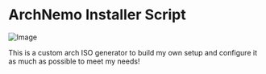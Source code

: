 # ArchNemo Installer Script

![Image](nvimForTheWin.png)

This is a custom arch ISO generator to build my own setup and configure it as much as possible to meet my needs!

